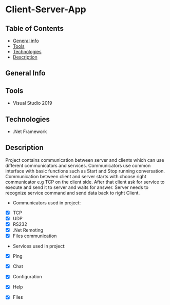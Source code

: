 # Client-Server-App


## Table of Contents
* [General info](#general-info)
* [Tools](#tools)
* [Technologies](#technologies)
* [Description](#description)


## General Info

## Tools
* Visual Studio 2019


## Technologies
* .Net Framework


## Description

Project contains communication between server and clients which can use different communicators and services. 
Communicators use common interface with basic functions such as Start and Stop running conversation. 
Communication between client and server starts with choose right communicator e.g TCP on the client side.
After that client ask for service to execute and send it to server and waits for answer. 
Server needs to recognize service command and send data back to right Client.

* Communicators used in project:
- [x] TCP
- [x] UDP
- [x] RS232
- [x] .Net Remoting
- [x] Files communication

* Services used in project:
- [x] Ping
- [x] Chat
- [x] Configuration  
- [x] Help
- [x] Files




